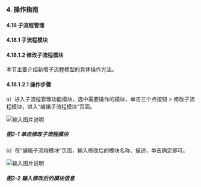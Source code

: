 ### 4. 操作指南

#### 4.18 子流程管理

#### 4.18.1 子流程模块

#### 4.18.1.2 修改子流程模块

本节主要介绍新增子流程模型的具体操作方法。

#### 4.18.1.2.1 操作步骤

a）进入子流程管理功能模块，选中需要操作的模块，单击三个点按钮 > 修改子流程模块，进入“编辑子流程模块”页面。

![输入图片说明](../../../../../images/SoFlu%EF%BC%88%E5%90%8E%E7%AB%AF%EF%BC%89%E5%BC%80%E5%8F%91%E5%B9%B3%E5%8F%B0/1.%20%E6%9C%80%E6%96%B0%E7%89%88%E6%9C%AC%20-%20%E6%9B%B4%E6%96%B0%E6%97%A5%E6%9C%9F%20-%202022.10.08/4.%20%E6%93%8D%E4%BD%9C%E6%8C%87%E5%8D%97/18.%20%E5%AD%90%E6%B5%81%E7%A8%8B%E7%AE%A1%E7%90%86/1.%20%E5%AD%90%E6%B5%81%E7%A8%8B%E6%A8%A1%E5%9D%97/2-1.png)

##### 图2-1 单击修改子流程模块

b）在“编辑子流程模块”页面，输入修改后的模块名称、描述，单击确定即可。

![输入图片说明](../../../../../images/SoFlu%EF%BC%88%E5%90%8E%E7%AB%AF%EF%BC%89%E5%BC%80%E5%8F%91%E5%B9%B3%E5%8F%B0/1.%20%E6%9C%80%E6%96%B0%E7%89%88%E6%9C%AC%20-%20%E6%9B%B4%E6%96%B0%E6%97%A5%E6%9C%9F%20-%202022.10.08/4.%20%E6%93%8D%E4%BD%9C%E6%8C%87%E5%8D%97/18.%20%E5%AD%90%E6%B5%81%E7%A8%8B%E7%AE%A1%E7%90%86/1.%20%E5%AD%90%E6%B5%81%E7%A8%8B%E6%A8%A1%E5%9D%97/2-2.png)

##### 图2-2 输入修改后的模块信息
